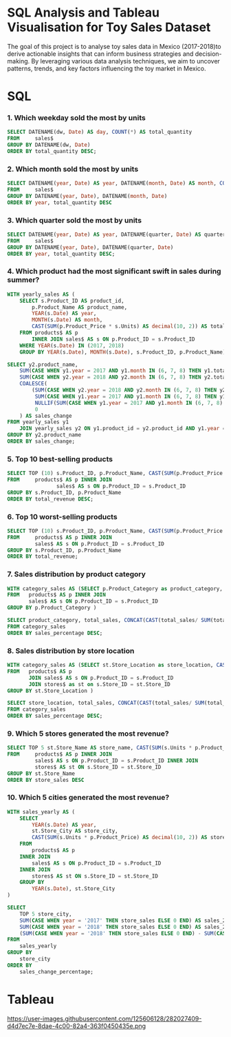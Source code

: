 # SQL Analysis and Tableau Visualisation for Toy Sales Dataset
The goal of this project is to analyse toy sales data in Mexico (2017-2018)to derive actionable insights that can inform business strategies and decision-making. By leveraging various data analysis techniques, we aim to uncover patterns, trends, and key factors influencing the toy market in Mexico.

# SQL
### 1. Which weekday sold the most by units
````sql
SELECT DATENAME(dw, Date) AS day, COUNT(*) AS total_quantity
FROM     sales$
GROUP BY DATENAME(dw, Date)
ORDER BY total_quantity DESC;
````
### 2. Which month sold the most by units
````sql
SELECT DATENAME(year, Date) AS year, DATENAME(month, Date) AS month, COUNT(*) AS total_quantity
FROM     sales$
GROUP BY DATENAME(year, Date), DATENAME(month, Date)
ORDER BY year, total_quantity DESC
````
### 3. Which quarter sold the most by units 
````sql
SELECT DATENAME(year, Date) AS year, DATENAME(quarter, Date) AS quarter, COUNT(*) AS total_quantity
FROM     sales$
GROUP BY DATENAME(year, Date), DATENAME(quarter, Date)
ORDER BY year, total_quantity DESC;
````
### 4. Which product had the most significant swift in sales during summer? 
````sql
WITH yearly_sales AS (
    SELECT s.Product_ID AS product_id,
        p.Product_Name AS product_name,
        YEAR(s.Date) AS year,
        MONTH(s.Date) AS month,
        CAST(SUM(p.Product_Price * s.Units) AS decimal(10, 2)) AS total_revenue
    FROM products$ AS p
        INNER JOIN sales$ AS s ON p.Product_ID = s.Product_ID
    WHERE YEAR(s.Date) IN (2017, 2018)
    GROUP BY YEAR(s.Date), MONTH(s.Date), s.Product_ID, p.Product_Name)

SELECT y2.product_name,
    SUM(CASE WHEN y1.year = 2017 AND y1.month IN (6, 7, 8) THEN y1.total_revenue ELSE 0 END) AS summer_2017,
    SUM(CASE WHEN y2.year = 2018 AND y2.month IN (6, 7, 8) THEN y2.total_revenue ELSE 0 END) AS summer_2018,
    COALESCE(
        (SUM(CASE WHEN y2.year = 2018 AND y2.month IN (6, 7, 8) THEN y2.total_revenue ELSE 0 END) - 
         SUM(CASE WHEN y1.year = 2017 AND y1.month IN (6, 7, 8) THEN y1.total_revenue ELSE 0 END)) *100/
         NULLIF(SUM(CASE WHEN y1.year = 2017 AND y1.month IN (6, 7, 8) THEN y1.total_revenue ELSE 0 END), 0),
         0
    ) AS sales_change
FROM yearly_sales y1
    JOIN yearly_sales y2 ON y1.product_id = y2.product_id AND y1.year = 2017 AND y2.year = 2018
GROUP BY y2.product_name
ORDER BY sales_change;
````
### 5. Top 10 best-selling products
````sql
SELECT TOP (10) s.Product_ID, p.Product_Name, CAST(SUM(p.Product_Price * s.Units) AS decimal(10, 2)) AS total_revenue
FROM     products$ AS p INNER JOIN
                sales$ AS s ON p.Product_ID = s.Product_ID
GROUP BY s.Product_ID, p.Product_Name
ORDER BY total_revenue DESC; 
````
### 6. Top 10 worst-selling products 
````sql
SELECT TOP (10) s.Product_ID, p.Product_Name, CAST(SUM(p.Product_Price * s.Units) AS decimal(10, 2)) AS total_revenue
FROM     products$ AS p INNER JOIN
         sales$ AS s ON p.Product_ID = s.Product_ID
GROUP BY s.Product_ID, p.Product_Name
ORDER BY total_revenue;
````
### 7. Sales distribution by product category
````sql
WITH category_sales AS (SELECT p.Product_Category as product_category, CAST(SUM(s.Units * p.Product_Price) AS decimal(10, 2)) AS total_sales
FROM   products$ AS p INNER JOIN
       sales$ AS s ON p.Product_ID = s.Product_ID
GROUP BY p.Product_Category )

SELECT product_category, total_sales, CONCAT(CAST(total_sales/ SUM(total_sales) OVER () * 100 AS decimal(10, 2)), '%')AS sales_percentage
FROM category_sales
ORDER BY sales_percentage DESC;
````
### 8. Sales distribution by store location
````sql
WITH category_sales AS (SELECT st.Store_Location as store_location, CAST(SUM(s.Units * p.Product_Price) AS decimal(10, 2)) AS total_sales
FROM   products$ AS p
       JOIN sales$ AS s ON p.Product_ID = s.Product_ID
       JOIN stores$ as st on s.Store_ID = st.Store_ID
GROUP BY st.Store_Location )

SELECT store_location, total_sales, CONCAT(CAST(total_sales/ SUM(total_sales) OVER () * 100 AS decimal(10, 2)), '%')AS sales_percentage
FROM category_sales
ORDER BY sales_percentage DESC;
````
### 9. Which 5 stores generated the most revenue? 
````sql
SELECT TOP 5 st.Store_Name AS store_name, CAST(SUM(s.Units * p.Product_Price) AS decimal(10, 2)) AS store_sales
FROM     products$ AS p INNER JOIN
         sales$ AS s ON p.Product_ID = s.Product_ID INNER JOIN
         stores$ AS st ON s.Store_ID = st.Store_ID
GROUP BY st.Store_Name
ORDER BY store_sales DESC
````
### 10. Which 5 cities generated the most revenue? 
````sql
WITH sales_yearly AS (
    SELECT 
        YEAR(s.Date) AS year,
        st.Store_City AS store_city,
        CAST(SUM(s.Units * p.Product_Price) AS decimal(10, 2)) AS store_sales
    FROM     
        products$ AS p 
    INNER JOIN
        sales$ AS s ON p.Product_ID = s.Product_ID 
    INNER JOIN
        stores$ AS st ON s.Store_ID = st.Store_ID
    GROUP BY 
        YEAR(s.Date), st.Store_City
)

SELECT 
    TOP 5 store_city, 
    SUM(CASE WHEN year = '2017' THEN store_sales ELSE 0 END) AS sales_2017, 
    SUM(CASE WHEN year = '2018' THEN store_sales ELSE 0 END) AS sales_2018, 
    (SUM(CASE WHEN year = '2018' THEN store_sales ELSE 0 END) - SUM(CASE WHEN year = '2017' THEN store_sales ELSE 0 END)) * 100.0 / NULLIF(SUM(CASE WHEN year = '2017' THEN store_sales ELSE 0 END), 0) AS sales_change_percentage
FROM 
    sales_yearly
GROUP BY 
    store_city
ORDER BY 
    sales_change_percentage;
````
# Tableau
https://user-images.githubusercontent.com/125606128/282027409-d4d7ec7e-8dae-4c00-82a4-363f0450435e.png

